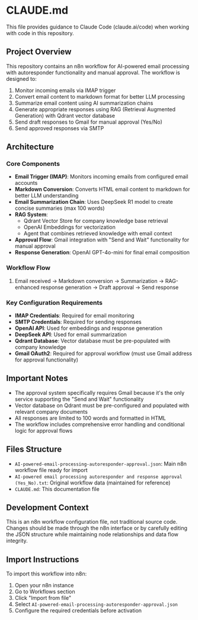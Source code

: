# CLAUDE.md

This file provides guidance to Claude Code (claude.ai/code) when working with code in this repository.

## Project Overview

This repository contains an n8n workflow for AI-powered email processing with autoresponder functionality and manual approval. The workflow is designed to:

1. Monitor incoming emails via IMAP trigger
2. Convert email content to markdown format for better LLM processing
3. Summarize email content using AI summarization chains
4. Generate appropriate responses using RAG (Retrieval Augmented Generation) with Qdrant vector database
5. Send draft responses to Gmail for manual approval (Yes/No)
6. Send approved responses via SMTP

## Architecture

### Core Components

- **Email Trigger (IMAP)**: Monitors incoming emails from configured email accounts
- **Markdown Conversion**: Converts HTML email content to markdown for better LLM understanding
- **Email Summarization Chain**: Uses DeepSeek R1 model to create concise summaries (max 100 words)
- **RAG System**:
  - Qdrant Vector Store for company knowledge base retrieval
  - OpenAI Embeddings for vectorization
  - Agent that combines retrieved knowledge with email context
- **Approval Flow**: Gmail integration with "Send and Wait" functionality for manual approval
- **Response Generation**: OpenAI GPT-4o-mini for final email composition

### Workflow Flow

1. Email received → Markdown conversion → Summarization → RAG-enhanced response generation → Draft approval → Send response

### Key Configuration Requirements

- **IMAP Credentials**: Required for email monitoring
- **SMTP Credentials**: Required for sending responses
- **OpenAI API**: Used for embeddings and response generation
- **DeepSeek API**: Used for email summarization
- **Qdrant Database**: Vector database must be pre-populated with company knowledge
- **Gmail OAuth2**: Required for approval workflow (must use Gmail address for approval functionality)

## Important Notes

- The approval system specifically requires Gmail because it's the only service supporting the "Send and Wait" functionality
- Vector database on Qdrant must be pre-configured and populated with relevant company documents
- All responses are limited to 100 words and formatted in HTML
- The workflow includes comprehensive error handling and conditional logic for approval flows

## Files Structure

- `AI-powered-email-processing-autoresponder-approval.json`: Main n8n workflow file ready for import
- `AI-powered email processing autoresponder and response approval (Yes_No).txt`: Original workflow data (maintained for reference)
- `CLAUDE.md`: This documentation file

## Development Context

This is an n8n workflow configuration file, not traditional source code. Changes should be made through the n8n interface or by carefully editing the JSON structure while maintaining node relationships and data flow integrity.

## Import Instructions

To import this workflow into n8n:
1. Open your n8n instance
2. Go to Workflows section
3. Click "Import from file"
4. Select `AI-powered-email-processing-autoresponder-approval.json`
5. Configure the required credentials before activation